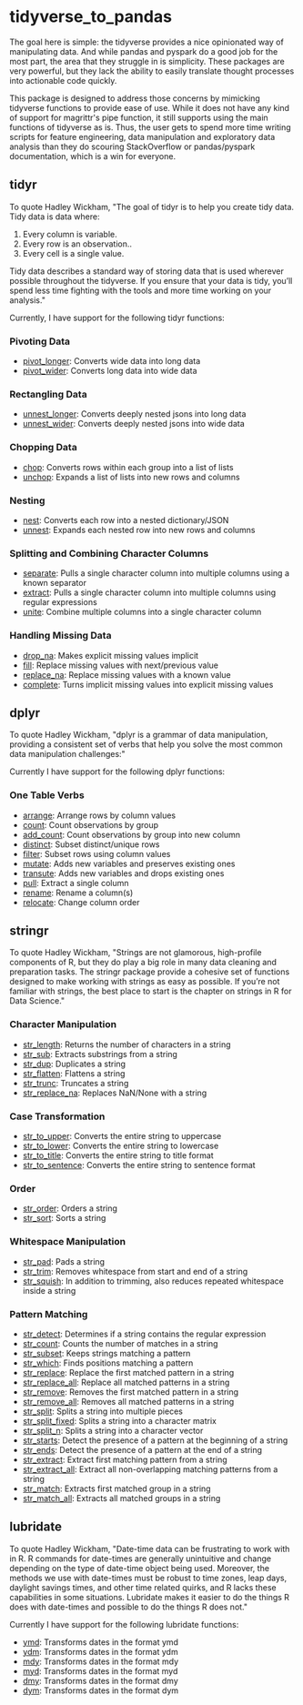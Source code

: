 # tidyverse_to_pandas
The goal here is simple: the tidyverse provides a nice opinionated way of manipulating data. And while pandas and pyspark do a good 
job for the most part, the area that they struggle in is simplicity. These packages are very powerful, but they lack the ability
to easily translate thought processes into actionable code quickly.

This package is designed to address those concerns by mimicking tidyverse functions to provide ease of use. While it does
not have any kind of support for magrittr's pipe function, it still supports using the main functions of tidyverse as is.
Thus, the user gets to spend more time writing scripts for feature engineering, data manipulation and exploratory data analysis
than they do scouring StackOverflow or pandas/pyspark documentation, which is a win for everyone.

## tidyr
To quote Hadley Wickham, "The goal of tidyr is to help you create tidy data. Tidy data is data where:

1. Every column is variable.
2. Every row is an observation..
3. Every cell is a single value.

Tidy data describes a standard way of storing data that is used wherever possible throughout the tidyverse. If you ensure that your data is tidy, you’ll spend less time fighting with the tools and more time working on your analysis."

Currently, I have support for the following tidyr functions:

### Pivoting Data
* [pivot_longer](https://tidyr.tidyverse.org/reference/pivot_longer.html): Converts wide data into long data
* [pivot_wider](https://tidyr.tidyverse.org/reference/pivot_wider.html): Converts long data into wide data

### Rectangling Data
* [unnest_longer](https://tidyr.tidyverse.org/reference/hoist.html): Converts deeply nested jsons into long data
* [unnest_wider](https://tidyr.tidyverse.org/reference/hoist.html): Converts deeply nested jsons into wide data

### Chopping Data
* [chop](https://tidyr.tidyverse.org/reference/chop.html): Converts rows within each group into a list of lists
* [unchop](https://tidyr.tidyverse.org/reference/chop.html): Expands a list of lists into new rows and columns

### Nesting
* [nest](https://tidyr.tidyverse.org/reference/nest.html): Converts each row into a nested dictionary/JSON
* [unnest](https://tidyr.tidyverse.org/reference/nest.html): Expands each nested row into new rows and columns

### Splitting and Combining Character Columns
* [separate](https://tidyr.tidyverse.org/reference/separate.html): Pulls a single character column into multiple columns using a known separator
* [extract](https://tidyr.tidyverse.org/reference/extract.html): Pulls a single character column into multiple columns using regular expressions
* [unite](https://tidyr.tidyverse.org/reference/unite.html): Combine multiple columns into a single character column

### Handling Missing Data
* [drop_na](https://tidyr.tidyverse.org/reference/drop_na.html): Makes explicit missing values implicit
* [fill](https://tidyr.tidyverse.org/reference/fill.html): Replace missing values with next/previous value
* [replace_na](https://tidyr.tidyverse.org/reference/replace_na.html): Replace missing values with a known value
* [complete](https://tidyr.tidyverse.org/reference/complete.html): Turns implicit missing values into explicit missing values

## dplyr
To quote Hadley Wickham, "dplyr is a grammar of data manipulation, providing a consistent set of verbs that help you solve the most common data manipulation challenges:"

Currently I have support for the following dplyr functions:

### One Table Verbs
* [arrange](https://dplyr.tidyverse.org/reference/arrange.html): Arrange rows by column values
* [count](https://dplyr.tidyverse.org/reference/count.html): Count observations by group
* [add_count](https://dplyr.tidyverse.org/reference/count.html): Count observations by group into new column
* [distinct](https://dplyr.tidyverse.org/reference/distinct.html): Subset distinct/unique rows
* [filter](https://dplyr.tidyverse.org/reference/filter.html): Subset rows using column values
* [mutate](https://dplyr.tidyverse.org/reference/mutate.html): Adds new variables and preserves existing ones
* [transute](https://dplyr.tidyverse.org/reference/mutate.html): Adds new variables and drops existing ones
* [pull](https://dplyr.tidyverse.org/reference/pull.html): Extract a single column
* [rename](https://dplyr.tidyverse.org/reference/rename.html): Rename a column(s)
* [relocate](https://dplyr.tidyverse.org/reference/relocate.html): Change column order


## stringr
To quote Hadley Wickham, "Strings are not glamorous, high-profile components of R, but they do play a big role in many data cleaning and preparation tasks. 
The stringr package provide a cohesive set of functions designed to make working with strings as easy as possible. If you’re not familiar with strings, 
the best place to start is the chapter on strings in R for Data Science."

### Character Manipulation
* [str_length](https://stringr.tidyverse.org/reference/str_length.html): Returns the number of characters in a string
* [str_sub](https://stringr.tidyverse.org/reference/str_sub.html): Extracts substrings from a string
* [str_dup](https://stringr.tidyverse.org/reference/str_dup.html): Duplicates a string
* [str_flatten](https://stringr.tidyverse.org/reference/str_flatten.html): Flattens a string
* [str_trunc](https://stringr.tidyverse.org/reference/str_trunc.html): Truncates a string
* [str_replace_na](https://stringr.tidyverse.org/reference/str_replace_na.html): Replaces NaN/None with a string

### Case Transformation
* [str_to_upper](https://stringr.tidyverse.org/reference/case.html): Converts the entire string to uppercase
* [str_to_lower](https://stringr.tidyverse.org/reference/case.html): Converts the entire string to lowercase
* [str_to_title](https://stringr.tidyverse.org/reference/case.html): Converts the entire string to title format
* [str_to_sentence](https://stringr.tidyverse.org/reference/case.html): Converts the entire string to sentence format

### Order
* [str_order](https://stringr.tidyverse.org/reference/str_order.html): Orders a string
* [str_sort](https://stringr.tidyverse.org/reference/str_order.html): Sorts a string

### Whitespace Manipulation
* [str_pad](https://stringr.tidyverse.org/reference/str_pad.html): Pads a string
* [str_trim](https://stringr.tidyverse.org/reference/str_trim.html): Removes whitespace from start and end of a string
* [str_squish](https://stringr.tidyverse.org/reference/str_trim.html): In addition to trimming, also reduces repeated whitespace inside a string

### Pattern Matching
* [str_detect](https://stringr.tidyverse.org/reference/str_detect.html): Determines if a string contains the regular expression
* [str_count](https://stringr.tidyverse.org/reference/str_count.html): Counts the number of matches in a string
* [str_subset](https://stringr.tidyverse.org/reference/str_subset.html): Keeps strings matching a pattern
* [str_which](https://stringr.tidyverse.org/reference/str_subset.html): Finds positions matching a pattern
* [str_replace](https://stringr.tidyverse.org/reference/str_replace.html): Replace the first matched pattern in a string
* [str_replace_all](https://stringr.tidyverse.org/reference/str_replace.html): Replace all matched patterns in a string
* [str_remove](https://stringr.tidyverse.org/reference/str_remove.html): Removes the first matched pattern in a string
* [str_remove_all](https://stringr.tidyverse.org/reference/str_remove.html): Removes all matched patterns in a string
* [str_split](https://stringr.tidyverse.org/reference/str_split.html): Splits a string into multiple pieces
* [str_split_fixed](https://stringr.tidyverse.org/reference/str_split.html): Splits a string into a character matrix
* [str_split_n](https://stringr.tidyverse.org/reference/str_split.html): Splits a string into a character vector
* [str_starts](https://stringr.tidyverse.org/reference/str_starts.html): Detect the presence of a pattern at the beginning of a string
* [str_ends](https://stringr.tidyverse.org/reference/str_starts.html): Detect the presence of a pattern at the end of a string
* [str_extract](https://stringr.tidyverse.org/reference/str_extract.html): Extract first matching pattern from a string
* [str_extract_all](https://stringr.tidyverse.org/reference/str_extract.html): Extract all non-overlapping matching patterns from a string
* [str_match](https://stringr.tidyverse.org/reference/str_match.html): Extracts first matched group in a string
* [str_match_all](https://stringr.tidyverse.org/reference/str_match.html): Extracts all matched groups in a string


## lubridate
To quote Hadley Wickham, "Date-time data can be frustrating to work with in R. R commands for date-times are generally unintuitive and change depending on the type of date-time object being used. Moreover, the methods we use with date-times must be robust to time zones, leap days, daylight savings times, and other time related quirks, and R lacks these capabilities in some situations. Lubridate makes it easier to do the things R does with date-times and possible to do the things R does not."

Currently I have support for the following lubridate functions:
* [ymd](https://lubridate.tidyverse.org/reference/ymd.html): Transforms dates in the format ymd
* [ydm](https://lubridate.tidyverse.org/reference/ymd.html): Transforms dates in the format ydm
* [mdy](https://lubridate.tidyverse.org/reference/ymd.html): Transforms dates in the format mdy
* [myd](https://lubridate.tidyverse.org/reference/ymd.html): Transforms dates in the format myd
* [dmy](https://lubridate.tidyverse.org/reference/ymd.html): Transforms dates in the format dmy
* [dym](https://lubridate.tidyverse.org/reference/ymd.html): Transforms dates in the format dym
